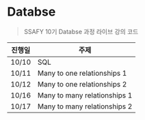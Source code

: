 # Databse

> SSAFY 10기 Databse 과정 라이브 강의 코드

| 진행일 | 주제                    |
| ------ | ----------------------- |
| 10/10  | SQL  |
| 10/11  | Many to one relationships 1 |
| 10/12 | Many to one relationships 2 |
| 10/16 | Many to many relationships 1 |
| 10/17 | Many to many relationships 2 |

